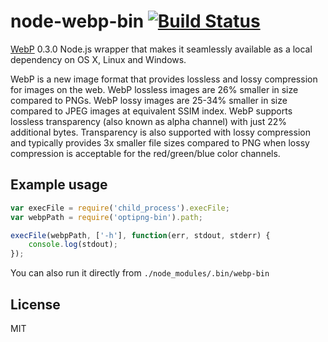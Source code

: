 # node-webp-bin [![Build Status](https://secure.travis-ci.org/yuanyan/node-webp-bin.png?branch=master)](http://travis-ci.org/yuanyan/node-webp-bin)

[WebP](https://developers.google.com/speed/webp/) 0.3.0 Node.js wrapper that makes it seamlessly available as a local dependency on OS X, Linux and Windows.

WebP is a new image format that provides lossless and lossy compression for images on the web.
WebP lossless images are 26% smaller in size compared to PNGs. WebP lossy images are 25-34% smaller in size compared to JPEG images at equivalent SSIM index.
WebP supports lossless transparency (also known as alpha channel) with just 22% additional bytes.
Transparency is also supported with lossy compression and typically provides 3x smaller file sizes compared to PNG when lossy compression is
acceptable for the red/green/blue color channels.

## Example usage

```js
var execFile = require('child_process').execFile;
var webpPath = require('optipng-bin').path;

execFile(webpPath, ['-h'], function(err, stdout, stderr) {
    console.log(stdout);
});
```

You can also run it directly from `./node_modules/.bin/webp-bin`


## License

MIT
